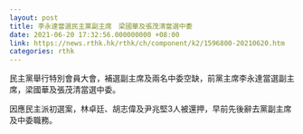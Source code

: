 ```yaml
---
layout: post
title: 李永達當選民主黨副主席　梁國華及張茂清當選中委
date: 2021-06-20 17:32:56.000000000 +08:00
link: https://news.rthk.hk/rthk/ch/component/k2/1596800-20210620.htm
categories: rthk
---
```


民主黨舉行特別會員大會，補選副主席及兩名中委空缺，前黨主席李永達當選副主席，梁國華及張茂清當選中委。

因應民主派初選案，林卓廷、胡志偉及尹兆堅3人被還押，早前先後辭去黨副主席及中委職務。
